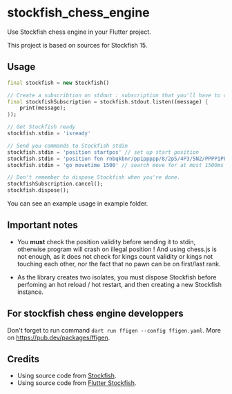 # stockfish_chess_engine

Use Stockfish chess engine in your Flutter project.

This project is based on sources for Stockfish 15.

## Usage

```dart
final stockfish = new Stockfish()

// Create a subscribtion on stdout : subscription that you'll have to cancel before disposing Stockfish.
final stockfishSubscription = stockfish.stdout.listen((message) {
    print(message);
});

// Get Stockfish ready
stockfish.stdin = 'isready'

// Send you commands to Stockfish stdin
stockfish.stdin = 'position startpos' // set up start position
stockfish.stdin = 'position fen rnbqkbnr/pp1ppppp/8/2p5/4P3/5N2/PPPP1PPP/RNBQKB1R b KQkq - 1 2' // set up custom position
stockfish.stdin = 'go movetime 1500' // search move for at most 1500ms

// Don't remember to dispose Stockfish when you're done.
stockfishSubscription.cancel();
stockfish.dispose();
```

You can see an example usage in example folder.

## Important notes

* You **must** check the position validity before sending it to stdin, otherwise program will crash on illegal position ! And using chess.js is not enough, as it does not check for kings count validity or kings not touching each other, nor the fact that no pawn can be on first/last rank.

* As the library creates two isolates, you must dispose Stockfish before perfoming an hot reload / hot restart, and then creating a new Stockfish instance.


## For stockfish chess engine developpers

Don't forget to run command `dart run ffigen --config ffigen.yaml`.
More on https://pub.dev/packages/ffigen.

## Credits

* Using source code from [Stockfish](https://stockfishchess.org).
* Using source code from [Flutter Stockfish](https://github.com/ArjanAswal/Stockfish).